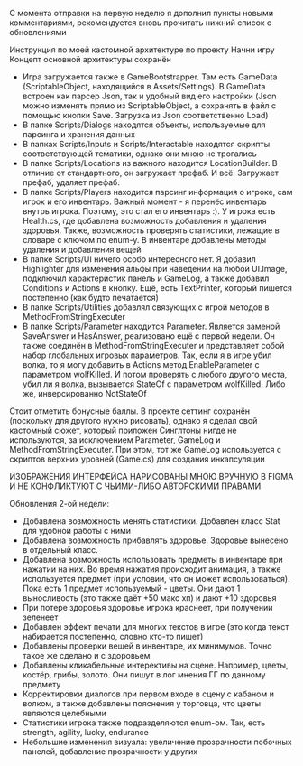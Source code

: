 С момента отправки на первую неделю я дополнил пункты новыми комментариями, рекомендуется вновь прочитать нижний список с обновлениями

Инструкция по моей кастомной архитектуре по проекту Начни игру
Концепт основной архитектуры сохранён

- Игра загружается также в GameBootstrapper. Там есть GameData (ScriptableObject, находящийся в Assets/Settings). В GameData встроен как парсер Json, так и удобный вид его настройки (Json можно изменять прямо из ScriptableObject, а сохранять в файл с помощью кнопки Save. Загрузка из Json соответственно Load)
- В папке Scripts/Dialogs находятся объекты, используемые для парсинга и хранения данных
- В папках Scripts/Inputs и Scripts/Interactable находятся скрипты соответствующей тематики, однако они мною не трогались
- В папке Scripts/Locations из важного находится LocationBuilder. В отличие от стандартного, он загружает префаб. И всё. Загружает префаб, удаляет префаб.
- В папке Scripts/Players находится парсинг информация о игроке, сам игрок и его инвентарь. Важный момент - я перенёс инвентарь внутрь игрока. Поэтому, это стал его инвентарь :). У игрока есть Health.cs, где добавлена возможность добавления и удаления здоровья. Также, возможность проверять статистики, лежащие в словаре с ключом по enum-у. В инвентаре добавлены методы удаления и добавления вещей
- В папке Scripts/UI ничего особо интересного нет. Я добавил Highlighter для изменения альфы при наведении на любой UI.Image, подключил характеристик панель и GameLog, а также добавил Conditions и Actions в кнопку. Ещё, есть TextPrinter, который пишется постепенно (как будто печатается)
- В папке Scripts/Utilities добавлял связующих с игрой методов в MethodFromStringExecuter
- В папке Scripts/Parameter находится Parameter. Является заменой SaveAnswer и HasAnswer, реализовано ещё с первой недели. Он также соединён в MethodFromStringExecuter и представляет собой набор глобальных игровых параметров. Так, если я в игре убил волка, то я могу добавить в Actions метод EnableParameter с параметром wolfKilled. И потом проверять с любого другого места, убил ли я волка, вызывается StateOf с параметром wolfKilled. Либо же, инверсированно NotStateOf

Стоит отметить бонусные баллы. В проекте сеттинг сохранён (поскольку для другого нужно рисовать), однако я сделал свой кастомный сюжет, который приложен
Cинглтоны нигде не используются, за исключением Parameter, GameLog и MethodFromStringExecuter. При этом, тот же GameLog используется с скриптов верхних уровней (Game.cs) для создания инкапсуляции

ИЗОБРАЖЕНИЯ ИНТЕРФЕЙСА НАРИСОВАНЫ МНОЮ ВРУЧНУЮ В FIGMA И НЕ КОНФЛИКТУЮТ С ЧЬИМИ-ЛИБО АВТОРСКИМИ ПРАВАМИ

Обновления 2-ой недели:
- Добавлена возможность менять статистики. Добавлен класс Stat для удобной работы с ними
- Добавлена возможность прибавлять здоровье. Здоровье вынесено в отдельный класс.
- Добавлена возможность использовать предметы в инвентаре при нажатии на них. Во время нажатия происходит анимация, а также используется предмет (при условии, что он может использоваться). Пока есть 1 предмет используемый - цветы. Они дают 1 выносливость (это также даёт +50 макс хп) и дают +10 здоровья
- При потере здоровья здоровье игрока краснеет, при получении зеленеет
- Добавлен эффект печати для многих текстов в игре (это когда текст набирается постепенно, словно кто-то пишет)
- Добавлены проверки вещей в инвентаре, их минимумов. Точно такое же сделано и с здоровьем
- Добавлены кликабельные интерективы на сцене. Например, цветы, костёр, грибы, золото. Они пишут в лог мнения ГГ по данному предмету
- Корректировки диалогов при первом входе в сцену с кабаном и волком, а также добавлены пояснения у торговца, что цветы являются целебными
- Статистики игрока также подразделяются enum-ом. Так, есть strength, agility, lucky, endurance
- Небольшие изменения визуала: увеличение прозрачности побочных панелей, добавление прозрачности у других